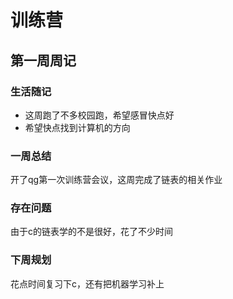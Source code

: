 # 训练营

## 第一周周记

### 生活随记

- 这周跑了不多校园跑，希望感冒快点好
- 希望快点找到计算机的方向

### 一周总结

开了qg第一次训练营会议，这周完成了链表的相关作业

### 存在问题

由于c的链表学的不是很好，花了不少时间

### 下周规划

花点时间复习下c，还有把机器学习补上
